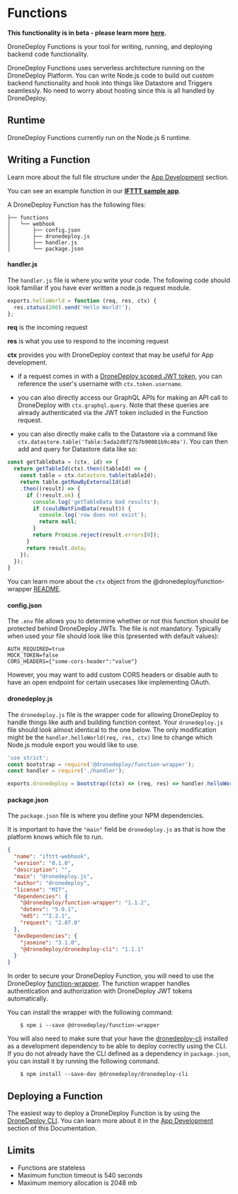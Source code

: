 # Functions

**This functionality is in beta - please learn more** **[here](beta-signup.md).**

DroneDeploy Functions is your tool for writing, running, and deploying backend code functionality.

DroneDeploy Functions uses serverless architecture running on the DroneDeploy Platform. You can write Node.js code to build out custom backend functionality and hook into things like Datastore and Triggers seamlessly. No need to worry about hosting since this is all handled by DroneDeploy.

## Runtime

DroneDeploy Functions currently run on the Node.js 6 runtime.

## Writing a Function

Learn more about the full file structure under the [App Development](app-development.md) section.

You can see an example function in our **[IFTTT sample app](https://github.com/dronedeploy/app-examples/tree/master/IFTTT/functions/webhook)**.

A DroneDeploy Function has the following files:

```
├── functions
│   └── webhook
│       ├── config.json
│       ├── dronedeploy.js
│       ├── handler.js
│       └── package.json
```


#### handler.js

The `handler.js` file is where you write your code. The following code should look familiar if you have ever written a node.js request module.

```javascript
exports.helloWorld = function (req, res, ctx) {
  res.status(200).send('Hello World!');
};
```

**req** is the incoming request

**res** is what you use to respond to the incoming request

**ctx** provides you with DroneDeploy context that may be useful for App development.

* if a request comes in with a [DroneDeploy scoped JWT token](ui-kit.md), you can reference the user's username with `ctx.token.username`.

* you can also directly access our GraphQL APIs for making an API call to DroneDeploy with `ctx.graphql.query`. Note that these queries are already authenticated via the JWT token included in the Function request.

* you can also directly make calls to the Datastore via a command like `ctx.datastore.table('Table:5ada2d8f27b7b90001b9c40a')`. You can then add and query for Datastore data like so:

```javascript
const getTableData = (ctx, id) => {
  return getTableId(ctx).then((tableId) => {
    const table = ctx.datastore.table(tableId);
    return table.getRowByExternalId(id)
    .then((result) => {
      if (!result.ok) {
        console.log('getTableData bad results');
        if (couldNotFindData(result)) {
          console.log('row does not exist');
          return null;
        }
        return Promise.reject(result.errors[0]);
      }
      return result.data;
    });
  });
}
```

You can learn more about the `ctx` object from the @dronedeploy/function-wrapper [README](https://www.npmjs.com/package/@dronedeploy/function-wrapper).

#### config.json

The `.env` file allows you to determine whether or not this function should be protected behind DroneDeploy JWTs. The file is not mandatory. Typically when used your file should look like this (presented with default values):

```
AUTH_REQUIRED=true
MOCK_TOKEN=false
CORS_HEADERS={"some-cors-header":"value"}
```

However, you may want to add custom CORS headers or disable auth to have an open endpoint for certain usecases like implementing OAuth.

#### dronedeploy.js

The `dronedeploy.js` file is the wrapper code for allowing DroneDeploy to handle things like auth and building function context. Your `dronedeploy.js` file should look almost identical to the one below. The only modification might be the `handler.helloWorld(req, res, ctx)` line to change which Node.js  module export you would like to use.

```javascript
'use strict';
const bootstrap = require('@dronedeploy/function-wrapper');
const handler = require('./handler');

exports.dronedeploy = bootstrap((ctx) => (req, res) => handler.helloWorld(req, res, ctx));
```

#### package.json

The `package.json` file is where you define your NPM dependencies.

It is important to have the `"main"` field be `dronedeploy.js` as that is how the platform knows which file to run.

```json
{
  "name": "ifttt-webhook",
  "version": "0.1.0",
  "description": "",
  "main": "dronedeploy.js",
  "author": "dronedeploy",
  "license": "MIT",
  "dependencies": {
    "@dronedeploy/function-wrapper": "1.1.2",
    "dotenv": "5.0.1",
    "md5": "^2.2.1",
    "request": "2.87.0"
  },
  "devDependencies": {
    "jasmine": "3.1.0",
    "@dronedeploy/dronedeploy-cli": "1.1.1"
  }
}
```

In order to secure your DroneDeploy Function, you will need to use the DroneDeploy [function-wrapper](https://www.npmjs.com/package/@dronedeploy/function-wrapper). The function wrapper handles authentication and authorization with DroneDeploy JWT tokens automatically.

You can install the wrapper with the following command:

        $ npm i --save @dronedeploy/function-wrapper

You will also need to make sure that your have the [dronedeploy-cli](https://www.npmjs.com/package/@dronedeploy/dronedeploy-cli) installed as a development dependency to be able to deploy correctly using the CLI. If you do not already have the CLI defined as a dependency in `package.json`, you can install it by running the following command.

        $ npm install --save-dev @dronedeploy/dronedeploy-cli


## Deploying a Function

The easiest way to deploy a DroneDeploy Function is by using the [DroneDeploy CLI](dronedeploy-cli.md). You can learn more about it in the [App Development](app-development.md) section of this Documentation.

## Limits

* Functions are stateless
* Maximum function timeout is 540 seconds
* Maximum memory allocation is 2048 mb